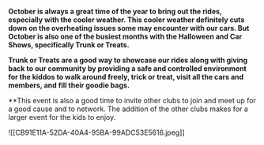 **October is always a great time of the year to bring out the rides, especially with the cooler weather.  This cooler weather definitely cuts down on the overheating issues some may encounter with our cars.  But October is also one of the busiest months with the Halloween and Car Shows, specifically Trunk or Treats.**

**Trunk or Treats are a good way to showcase our rides along with giving back to our community by providing a safe and controlled environment for the kiddos to walk around freely, trick or treat, visit all the cars and members, and fill their goodie bags.** 

**This event is also a good time to invite other clubs to join and meet up for a good cause and to network. The addition of the other clubs makes for a larger event for the kids to enjoy.


![[CB91E11A-52DA-40A4-95BA-99ADC53E5616.jpeg]]